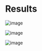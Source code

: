 # Results

![image](https://user-images.githubusercontent.com/84629235/133765936-20ae7270-3b2a-4493-876f-149cb6a41f8f.png)

![image](https://user-images.githubusercontent.com/84629235/133765983-fc76621d-4183-4099-816d-cffaedc1c4d7.png)

![image](https://user-images.githubusercontent.com/84629235/133766070-2aefaa9a-4969-4f9d-8e94-b1b4d29cd6a8.png)
